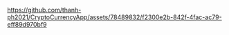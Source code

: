 https://github.com/thanh-ph2021/CryptoCurrencyApp/assets/78489832/f2300e2b-842f-4fac-ac79-eff89d970bf9
